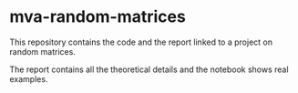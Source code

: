 # mva-random-matrices

This repository contains the code and the report linked to a project on random matrices.

The report contains all the theoretical details and the notebook shows real examples.
